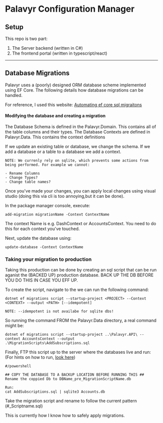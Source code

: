 # Palavyr Configuration Manager

## Setup

This repo is two part:

1. The Server backend (written in C#)
2. The frontend portal (written in typescript/react)
---

## Database Migrations


Palavyr uses a (poorly) designed ORM database scheme implemented using EF Core. The following details how database migrations can be handled.

For reference, I used this website: [Automating ef core sql migraitons](https://www.huuhka.net/automating-net-ef-core-sql-migration-script-creation/)

#### Modifying the database and creating a migration

The Database Schema is defined in the Palavyr.Domain. This contains all of the table columns and their types. The Database Contexts are defined in Palavyr.Data. This contains the context definitions

If we update an existing table or database, we change the schema. If we add a database or a table to a database we add a context.

    NOTE: We currenly rely on sqlite, which prevents some actions from being performed. For example we cannot:

    - Rename Columns
    - Change Types?
    - Change table names?

Once you've made your changes, you can apply local changes using visual studio (doing this via cli is too annoying,but it can be done).

In the package manager console, execute:

    add-migration migrationName -Context ContextName

The context Name is e.g. DashContext or AccountsContext. You need to do this for each context you've touched.

Next, update the database using:

    update-database -Context ContextName

### Taking your migration to production

Taking this production can be done by creating an sql script that can be run aganist the (BACKED UP) production database. BACK UP THE DB BEFORE YOU DO THIS IN CASE YOU EFF UP.

To create the script, navigate to the we can run the following command:

    dotnet ef migrations script --startup-project <PROJECT> --Context <CONTEXT> --output <PATH> [--idempotent]

    NOTE: --idempotent is not availabe for sqlite dbs!

So running the command FROM the Palavyr.Data directory, a real command might be:

    dotnet ef migrations script --startup-project ..\Palavyr.API\ --context AccountsContext --output .\MigrationScripts\AddSubscriptions.sql

Finally, FTP this script up to the server where the databases live and run:
(For hints on how to run, [look here](https://database.guide/5-ways-to-run-sql-script-from-file-sqlite/))

    #/powershell

    ## COPY THE DATABASE TO A BACKUP LOCATION BEFORE RUNNING THIS ##
    Rename the coppied Db to DBName_pre_MigrationScriptName.db

    Run:
    cat AddSubscriptions.sql | sqlite3 Accounts.db

Take the migration script and rename to follow the current pattern (#_Scriptname.sql)


This is currently how I know how to safely apply migrations.
